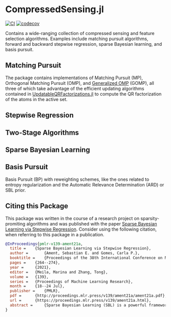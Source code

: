 # CompressedSensing.jl
[![CI](https://github.com/SebastianAment/CompressedSensing.jl/actions/workflows/CI.yml/badge.svg)](https://github.com/SebastianAment/CompressedSensing.jl/actions/workflows/CI.yml)
[![codecov](https://codecov.io/gh/SebastianAment/CompressedSensing.jl/branch/main/graph/badge.svg?token=NPYC21MIQT)](https://codecov.io/gh/SebastianAment/CompressedSensing.jl)

Contains a wide-ranging collection of compressed sensing and feature selection algorithms.
Examples include matching pursuit algorithms, forward and backward stepwise regression, sparse Bayesian learning, and basis pursuit.

## Matching Pursuit

The package contains implementations of Matching Pursuit (MP), Orthogonal Matching Pursuit (OMP), and [Generalized OMP](https://arxiv.org/pdf/1111.6664.pdf) (GOMP),
all three of which take advantage of the efficient updating algorithms contained in [UpdatableQRFactorizations.jl](https://github.com/SebastianAment/UpdatableQRFactorizations.jl) to compute the QR factorization of the atoms in the active set.

## Stepwise Regression

## Two-Stage Algorithms

## Sparse Bayesian Learning

## Basis Pursuit

Basis Pursuit (BP) with reweighting schemes, like the ones related to entropy regularization and the Automatic Relevance Determination (ARD) or SBL prior.

## Citing this Package
This package was written in the course of a research project on sparsity-promiting algorithms and was published with the paper [Sparse Bayesian Learning via Stepwise Regression](https://proceedings.mlr.press/v139/ament21a.html).
Consider using the following citation, when referring to this package in a publication.
```bib
@InProceedings{pmlr-v139-ament21a,
  title = 	 {Sparse Bayesian Learning via Stepwise Regression},
  author =       {Ament, Sebastian E. and Gomes, Carla P.},
  booktitle = 	 {Proceedings of the 38th International Conference on Machine Learning},
  pages = 	 {264--274},
  year = 	 {2021},
  editor = 	 {Meila, Marina and Zhang, Tong},
  volume = 	 {139},
  series = 	 {Proceedings of Machine Learning Research},
  month = 	 {18--24 Jul},
  publisher =    {PMLR},
  pdf = 	 {http://proceedings.mlr.press/v139/ament21a/ament21a.pdf},
  url = 	 {https://proceedings.mlr.press/v139/ament21a.html},
  abstract = 	 {Sparse Bayesian Learning (SBL) is a powerful framework for attaining sparsity in probabilistic models. Herein, we propose a coordinate ascent algorithm for SBL termed Relevance Matching Pursuit (RMP) and show that, as its noise variance parameter goes to zero, RMP exhibits a surprising connection to Stepwise Regression. Further, we derive novel guarantees for Stepwise Regression algorithms, which also shed light on RMP. Our guarantees for Forward Regression improve on deterministic and probabilistic results for Orthogonal Matching Pursuit with noise. Our analysis of Backward Regression culminates in a bound on the residual of the optimal solution to the subset selection problem that, if satisfied, guarantees the optimality of the result. To our knowledge, this bound is the first that can be computed in polynomial time and depends chiefly on the smallest singular value of the matrix. We report numerical experiments using a variety of feature selection algorithms. Notably, RMP and its limiting variant are both efficient and maintain strong performance with correlated features.}
}
```
